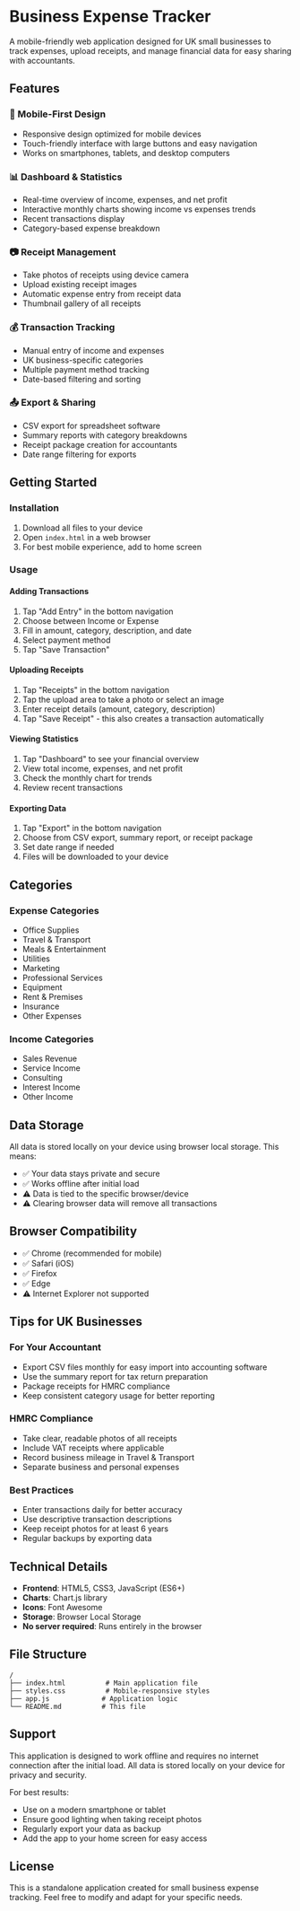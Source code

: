 # Business Expense Tracker

A mobile-friendly web application designed for UK small businesses to track expenses, upload receipts, and manage financial data for easy sharing with accountants.

## Features

### 📱 Mobile-First Design
- Responsive design optimized for mobile devices
- Touch-friendly interface with large buttons and easy navigation
- Works on smartphones, tablets, and desktop computers

### 📊 Dashboard & Statistics
- Real-time overview of income, expenses, and net profit
- Interactive monthly charts showing income vs expenses trends
- Recent transactions display
- Category-based expense breakdown

### 📷 Receipt Management
- Take photos of receipts using device camera
- Upload existing receipt images
- Automatic expense entry from receipt data
- Thumbnail gallery of all receipts

### 💰 Transaction Tracking
- Manual entry of income and expenses
- UK business-specific categories
- Multiple payment method tracking
- Date-based filtering and sorting

### 📤 Export & Sharing
- CSV export for spreadsheet software
- Summary reports with category breakdowns
- Receipt package creation for accountants
- Date range filtering for exports

## Getting Started

### Installation
1. Download all files to your device
2. Open `index.html` in a web browser
3. For best mobile experience, add to home screen

### Usage

#### Adding Transactions
1. Tap "Add Entry" in the bottom navigation
2. Choose between Income or Expense
3. Fill in amount, category, description, and date
4. Select payment method
5. Tap "Save Transaction"

#### Uploading Receipts
1. Tap "Receipts" in the bottom navigation
2. Tap the upload area to take a photo or select an image
3. Enter receipt details (amount, category, description)
4. Tap "Save Receipt" - this also creates a transaction automatically

#### Viewing Statistics
1. Tap "Dashboard" to see your financial overview
2. View total income, expenses, and net profit
3. Check the monthly chart for trends
4. Review recent transactions

#### Exporting Data
1. Tap "Export" in the bottom navigation
2. Choose from CSV export, summary report, or receipt package
3. Set date range if needed
4. Files will be downloaded to your device

## Categories

### Expense Categories
- Office Supplies
- Travel & Transport
- Meals & Entertainment
- Utilities
- Marketing
- Professional Services
- Equipment
- Rent & Premises
- Insurance
- Other Expenses

### Income Categories
- Sales Revenue
- Service Income
- Consulting
- Interest Income
- Other Income

## Data Storage

All data is stored locally on your device using browser local storage. This means:
- ✅ Your data stays private and secure
- ✅ Works offline after initial load
- ⚠️ Data is tied to the specific browser/device
- ⚠️ Clearing browser data will remove all transactions

## Browser Compatibility

- ✅ Chrome (recommended for mobile)
- ✅ Safari (iOS)
- ✅ Firefox
- ✅ Edge
- ⚠️ Internet Explorer not supported

## Tips for UK Businesses

### For Your Accountant
- Export CSV files monthly for easy import into accounting software
- Use the summary report for tax return preparation
- Package receipts for HMRC compliance
- Keep consistent category usage for better reporting

### HMRC Compliance
- Take clear, readable photos of all receipts
- Include VAT receipts where applicable
- Record business mileage in Travel & Transport
- Separate business and personal expenses

### Best Practices
- Enter transactions daily for better accuracy
- Use descriptive transaction descriptions
- Keep receipt photos for at least 6 years
- Regular backups by exporting data

## Technical Details

- **Frontend**: HTML5, CSS3, JavaScript (ES6+)
- **Charts**: Chart.js library
- **Icons**: Font Awesome
- **Storage**: Browser Local Storage
- **No server required**: Runs entirely in the browser

## File Structure
```
/
├── index.html          # Main application file
├── styles.css          # Mobile-responsive styles
├── app.js             # Application logic
└── README.md          # This file
```

## Support

This application is designed to work offline and requires no internet connection after the initial load. All data is stored locally on your device for privacy and security.

For best results:
- Use on a modern smartphone or tablet
- Ensure good lighting when taking receipt photos
- Regularly export your data as backup
- Add the app to your home screen for easy access

## License

This is a standalone application created for small business expense tracking. Feel free to modify and adapt for your specific needs.
